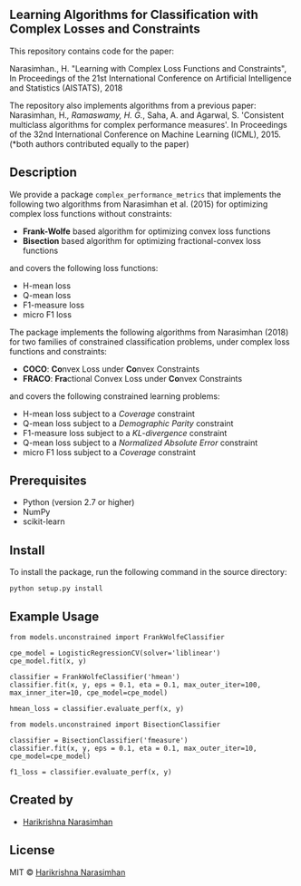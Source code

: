 ## Learning Algorithms for Classification with Complex Losses and Constraints 

This repository contains code for the paper:

Narasimhan., H. "Learning with Complex Loss Functions and Constraints", In Proceedings of the 21st International Conference on Artificial Intelligence and Statistics (AISTATS), 2018

The repository also implements algorithms from a previous paper:
Narasimhan, H.*, Ramaswamy, H. G.*, Saha, A. and Agarwal, S. 'Consistent multiclass algorithms for complex performance measures'. In Proceedings of the 32nd International Conference on Machine Learning (ICML), 2015. 
(*both authors contributed equally to the paper)


## Description
We provide a package `complex_performance_metrics` that implements the following two algorithms from Narasimhan et al. (2015) for optimizing complex loss functions without constraints:
- **Frank-Wolfe** based algorithm for optimizing convex loss functions
- **Bisection** based algorithm for optimizing fractional-convex loss functions

and covers the following loss functions:
- H-mean loss
- Q-mean loss
- F1-measure loss
- micro F1 loss

The package implements the following algorithms from Narasimhan (2018) for two families of constrained classification problems, under complex loss functions and constraints:
- **COCO**: **Co**nvex Loss under **Co**nvex Constraints
- **FRACO**:  **Fra**ctional Convex Loss under **Co**nvex Constraints

and covers the following constrained learning problems:
- H-mean loss subject to a *Coverage* constraint
- Q-mean loss subject to a *Demographic Parity* constraint
- F1-measure loss subject to a *KL-divergence* constraint
- Q-mean loss subject to a *Normalized Absolute Error* constraint
- micro F1 loss subject to a *Coverage* constraint


## Prerequisites
- Python (version 2.7 or higher)
- NumPy
- scikit-learn


## Install
To install the package, run the following command in the source directory:
```
python setup.py install
```

## Example Usage

```
from models.unconstrained import FrankWolfeClassifier

cpe_model = LogisticRegressionCV(solver='liblinear')
cpe_model.fit(x, y)

classifier = FrankWolfeClassifier('hmean')
classifier.fit(x, y, eps = 0.1, eta = 0.1, max_outer_iter=100, max_inner_iter=10, cpe_model=cpe_model)

hmean_loss = classifier.evaluate_perf(x, y)
```

```
from models.unconstrained import BisectionClassifier

classifier = BisectionClassifier('fmeasure')
classifier.fit(x, y, eps = 0.1, eta = 0.1, max_outer_iter=10, cpe_model=cpe_model)

f1_loss = classifier.evaluate_perf(x, y)
```


## Created by

- [Harikrishna Narasimhan](https://sites.google.com/a/g.harvard.edu/harikrishna-narasimhan/home)


## License

MIT © [Harikrishna Narasimhan](https://sites.google.com/a/g.harvard.edu/harikrishna-narasimhan/home)
